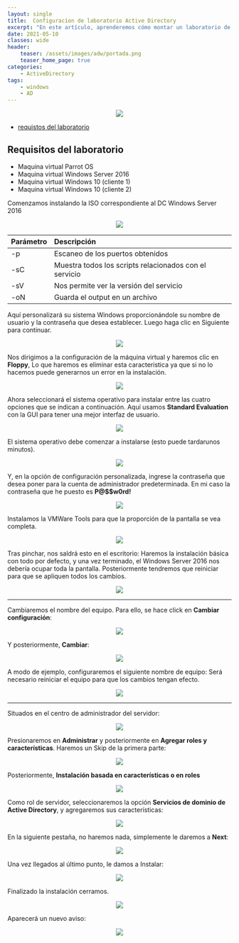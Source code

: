 ```yaml
---
layout: single
title:  Configuracion de laboratorio Active Directory
excerpt: "En este artículo, aprenderemos cómo montar un laboratorio de Active Directory para pruebas de penetración de manera local. Esto se realizará con el fin de que en proximos articulos se presentaran distintos tipos de ataques que se presentan en entornos empresariales."
date: 2021-05-10
classes: wide
header:
    teaser: /assets/images/adw/portada.png
    teaser_home_page: true
categories:
    - ActiveDirectory
tags:
    - windows
    - AD
---
```


<p align="center">
<img src="/assets/images/adw/portada.png">
</p>

- [requistos del laboratorio](requisitos-del-laboratorio)

## Requisitos del laboratorio 
- Maquina virtual Parrot OS
- Maquina virtual Windows Server 2016
- Maquina virtual Windows 10 (cliente 1)
- Maquina virtual Windows 10 (cliente 2)


Comenzamos instalando la ISO correspondiente al DC Windows Server 2016
<p align="center">
<img src="/assets/images/adw/1.PNG">
</p>


| Parámetro | Descripción   |
| ----------|:------------- |
| -p        | Escaneo de los puertos obtenidos                       |
| -sC       | Muestra todos los scripts relacionados con el servicio |
| -sV       | Nos permite ver la versión del servicio                |
| -oN       | Guarda el output en un archivo                         |



Aquí personalizará su sistema Windows proporcionándole su nombre de usuario y la contraseña que desea establecer. Luego haga clic en Siguiente para continuar.
<p align="center">
<img src="/assets/images/adw/2.PNG">
</p>

Nos dirigimos a la configuración de la máquina virtual y haremos clic en **Floppy**, Lo que haremos es eliminar esta caracteristica ya que si no lo hacemos puede generarnos un error en la instalación.
<p align="center">
<img src="/assets/images/adw/3.PNG">
</p>

Ahora seleccionará el sistema operativo para instalar entre las cuatro opciones que se indican a continuación. Aquí usamos **Standard Evaluation** con la GUI para tener una mejor interfaz de usuario.
<p align="center">
<img src="/assets/images/adw/5.PNG">
</p>

El sistema operativo debe comenzar a instalarse (esto puede tardarunos minutos).
<p align="center">
<img src="/assets/images/adw/6.PNG">
</p>

Y, en la opción de configuración personalizada, ingrese la contraseña que desea poner para la cuenta de administrador predeterminada.
En mi caso la contraseña que he puesto es **P@$$w0rd!**
<p align="center">
<img src="/assets/images/adw/7.PNG">
</p>

Instalamos la VMWare Tools para que la proporción de la pantalla se vea completa.
<p align="center">
<img src="/assets/images/adw/8.PNG">
</p>


Tras pinchar, nos saldrá esto en el escritorio:
Haremos la instalación básica con todo por defecto, y una vez terminado, el Windows Server 2016 nos debería ocupar toda la pantalla.
Posteriormente tendremos que reiniciar para que se apliquen todos los cambios.
<p align="center">
<img src="/assets/images/adw/9.PNG">
</p>

----

Cambiaremos el nombre del equipo. Para ello, se hace click en **Cambiar configuración**:
<p align="center">
<img src="/assets/images/adw/10.PNG">
</p>

Y posteriormente, **Cambiar**:
<p align="center">
<img src="/assets/images/adw/11.PNG">
</p>

A modo de ejemplo, configuraremos el siguiente nombre de equipo:
Será necesario reiniciar el equipo para que los cambios tengan efecto.
<p align="center">
<img src="/assets/images/adw/12.PNG">
</p>

----


Situados en el centro de administrador del servidor:
<p align="center">
<img src="/assets/images/adw/13.PNG">
</p>

Presionaremos en **Administrar** y posteriormente en **Agregar roles y características**. Haremos un Skip de la primera parte:
<p align="center">
<img src="/assets/images/adw/14.PNG">
</p>


Posteriormente, **Instalación basada en características o en roles**
<p align="center">
<img src="/assets/images/adw/15.PNG">
</p>

Como rol de servidor, seleccionaremos la opción **Servicios de dominio de Active Directory**, y agregaremos sus características:
<p align="center">
<img src="/assets/images/adw/16.PNG">
</p>

En la siguiente pestaña, no haremos nada, simplemente le daremos a **Next**:
<p align="center">
<img src="/assets/images/adw/17.PNG">
</p>

Una vez llegados al último punto, le damos a Instalar:
<p align="center">
<img src="/assets/images/adw/18.PNG">
</p>

Finalizado la instalación cerramos.
<p align="center">
<img src="/assets/images/adw/19.PNG">
</p>

Aparecerá un nuevo aviso:
<p align="center">
<img src="/assets/images/adw/20.PNG">
</p>




